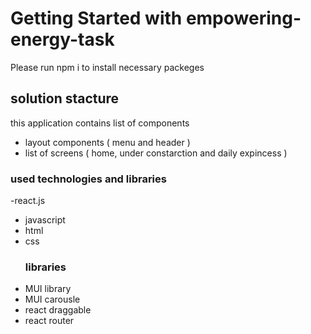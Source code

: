 # Getting Started with empowering-energy-task

Please run npm i to install necessary packeges

## solution stacture

this application contains list of components 
- layout components ( menu and header )
- list of screens ( home, under constarction and daily expincess )
### used technologies and libraries 
-react.js
- javascript
- html
- css
  ### libraries
- MUI library
- MUI carousle
- react draggable
- react router
  


